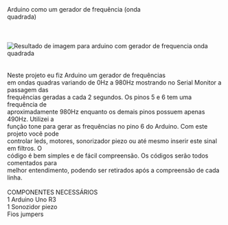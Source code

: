 <div class="t m0 x4 hf y53d ff5 fs8 fc0 sc0 ls1 ws2">Arduino como um gerador de frequ&ecirc;ncia (onda</div>
<div class="t m0 x4 hf y22b ff5 fs8 fc0 sc0 ls1 ws2">quadrada)</div>
<div class="t m0 x4 h6 y1c ff1 fs1 fc0 sc0 ls1 ws2">&nbsp;</div>
<div class="t m0 x4 h6 y53e ff1 fs1 fc0 sc0 ls1 ws2">&nbsp;</div>
<div class="t m0 x4 h6 y53f ff1 fs1 fc0 sc0 ls1 ws2">&nbsp;<img src="https://www.eletruscomp.com.br/arquivos/1499711237_projeto_20_arduino_como_um_gerador_de_freque.jpg" alt="Resultado de imagem para arduino com gerador de frequencia onda quadrada" /></div>
<div class="t m0 x4 h11 y435 ffa fs1 fc3 sc0 ls1 ws2">&nbsp;</div>
<div class="t m0 x4 h11 y542 ffa fs1 fc3 sc0 ls1 ws2">&nbsp;</div>
<div class="t m0 x4 h6 y543 ff1 fs1 fc3 sc0 ls1 ws2">Neste projeto eu fiz Arduino um gerador de frequ&ecirc;ncias</div>
<div class="t m0 x4 h6 y544 ff1 fs1 fc3 sc0 ls1 ws2">em ondas quadras variando de 0Hz a 980Hz mostrando no Serial Monitor a passagem das</div>
<div class="t m0 x4 h6 y545 ff1 fs1 fc3 sc0 ls1 ws2">frequ&ecirc;ncias geradas a cada 2 segundos. Os pinos 5 e 6 tem uma frequ&ecirc;ncia de</div>
<div class="t m0 x4 h6 y206 ff1 fs1 fc3 sc0 ls1 ws2">aproximadamente 980Hz enquanto os demais pinos possuem apenas 490Hz. Utilizei a</div>
<div class="t m0 x4 h6 y546 ff1 fs1 fc3 sc0 ls1 ws2">fun&ccedil;&atilde;o tone para gerar as frequ&ecirc;ncias no pino 6 do Arduino. Com este projeto voc&ecirc; pode</div>
<div class="t m0 x4 h6 y547 ff1 fs1 fc3 sc0 ls1 ws2">controlar leds, motores, sonorizador piezo ou at&eacute; mesmo inserir este sinal em filtros. O</div>
<div class="t m0 x4 h6 y548 ff1 fs1 fc3 sc0 ls1 ws2">c&oacute;digo &eacute; bem simples e de f&aacute;cil compreens&atilde;o. Os c&oacute;digos ser&atilde;o todos comentados para</div>
<div class="t m0 x4 h6 y549 ff1 fs1 fc3 sc0 ls1 ws2">melhor entendimento, podendo ser retirados ap&oacute;s a compreens&atilde;o de cada linha.</div>
<div class="t m0 x4 h6 y549 ff1 fs1 fc3 sc0 ls1 ws2">
<div class="t m0 x4 h6 y54d ff5 fs1 fc0 sc0 ls1 ws2">&nbsp;</div>
<div class="t m0 x4 h6 y54d ff5 fs1 fc0 sc0 ls1 ws2">COMPONENTES NECESS&Aacute;RIOS</div>
<div class="t m0 x4 h6 y54e ff1 fs1 fc3 sc0 ls1 ws2">1 Arduino Uno R3</div>
<div class="t m0 x4 h6 y54f ff1 fs1 fc3 sc0 ls1 ws2">1 Sonozidor piezo</div>
<div class="t m0 x4 h6 y7 ff1 fs1 fc3 sc0 ls1 ws2">Fios jumpers</div>
<div class="t m0 x4 h6 y1a4 ff1 fs1 fc3 sc0 ls1 ws2">&nbsp;</div>
</div>
